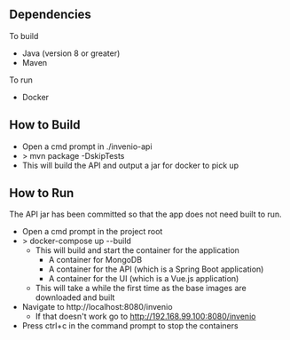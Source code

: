 ## Dependencies
To build

- Java (version 8 or greater)
- Maven

To run

- Docker

## How to Build
- Open a cmd prompt in ./invenio-api
- \> mvn package -DskipTests
- This will build the API and output a jar for docker to pick up

## How to Run
The API jar has been committed so that the app does not need built to run.

- Open a cmd prompt in the project root
- \> docker-compose up --build
  - This will build and start the container for the application
    - A container for MongoDB
    - A container for the API (which is a Spring Boot application)
    - A container for the UI (which is a Vue.js application)
  - This will take a while the first time as the base images are downloaded and built
- Navigate to http://localhost:8080/invenio
  - If that doesn't work go to http://192.168.99.100:8080/invenio
- Press ctrl+c in the command prompt to stop the containers
